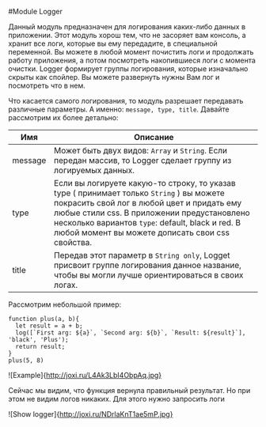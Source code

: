 #Module Logger

Данный модуль предназначен для логирования каких-либо данных в приложении. Этот модуль хорош тем, что не засоряет вам консоль, а хранит все логи, которые вы ему передадите, в специальной переменной. Вы можете в любой момент почистить логи и продолжать работу приложения, а потом посмотреть накопившиеся логи с момента очистки. Logger формирует группы логирования, которые изначально скрыты как спойлер. Вы можете развернуть нужны Вам лог и посмотреть что в нем.

Что касается самого логирования, то модуль разрешает передавать различные параметры. А именно: ```message, type, title```.
Давайте рассмотрим их более детально:

Имя    | Описание
------------ | -------------
message      | Может быть двух видов: ```Array``` и ```String```. Если передан массив, то Logger сделает группу из логируемых данных.
type      | Если вы логируете какую-то строку, то указав type ( принимает только ```String``` ) вы можете покрасить свой лог в любой цвет и придать ему любые стили css. В приложении предустановлено несколько вариантов ```type```: default, black и red. В любой момент вы можете дописать свои css свойства.
title      | Передав этот параметр в ```String only```, Logget присвоит группе логирования данное название, чтобы вы могли лучше ориентироваться в своих логах.

Рассмотрим небольшой пример:

```
function plus(a, b){
  let result = a + b;
  log([`First arg: ${a}`, `Second arg: ${b}`, `Result: ${result}`], 'black', 'Plus');
  return result;
}
plus(5, 8)
```

![Example]{http://joxi.ru/L4Ak3LbI4ObpAq.jpg}

Сейчас мы видим, что функция вернула правильный результат. Но при этом не видим логов никаких. Для этого нужно запросить логи

![Show logger]{http://joxi.ru/NDrlaKnT1ae5mP.jpg}